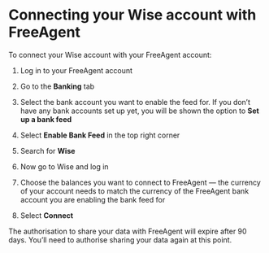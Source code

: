 # Connecting your Wise account with FreeAgent

To connect your Wise account with your FreeAgent account:

  1. Log in to your FreeAgent account

  2. Go to the **Banking** tab

  3. Select the bank account you want to enable the feed for. If you don’t have any bank accounts set up yet, you will be shown the option to **Set up a bank feed**

  4. Select **Enable Bank Feed** in the top right corner

  5. Search for **Wise**

  6. Now go to Wise and log in 

  7. Choose the balances you want to connect to FreeAgent — the currency of your account needs to match the currency of the FreeAgent bank account you are enabling the bank feed for

  8. Select **Connect**




The authorisation to share your data with FreeAgent will expire after 90 days. You’ll need to authorise sharing your data again at this point.